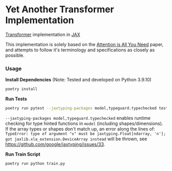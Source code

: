 # Yet Another Transformer Implementation
[Transformer](https://arxiv.org/pdf/1706.03762.pdf) implementation in [JAX](https://github.com/google/jax)

This implementation is solely based on the [Attention is All You Need](https://arxiv.org/pdf/1706.03762.pdf) paper, and attempts to follow it's terminology and specifications as closely as possible.


### Usage
**Install Dependencies** (Note: Tested and developed on Python 3.9.10)

```bash
poetry install
```

**Run Tests**

```bash
poetry run pytest --jaxtyping-packages model,typeguard.typechecked tests.py
```
`--jaxtyping-packages model,typeguard.typechecked` enables runtime checking for type hinted functions in `model` (including shapes/dimensions). If the array types or shapes don't match up, an error along the lines of:
`TypeError: type of argument "x" must be jaxtyping.Float[ndarray, 'n']; got jaxlib.xla_extension.DeviceArray instead` will be thrown, see https://github.com/google/jaxtyping/issues/33.

**Run Train Script**

```bash
poetry run python train.py
```
